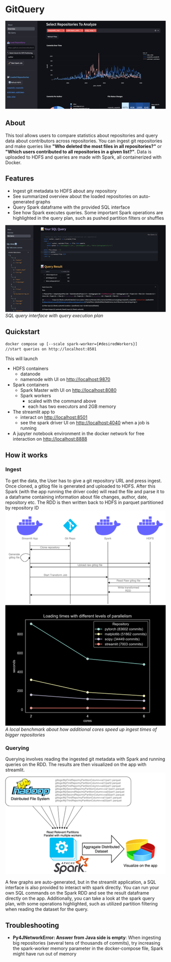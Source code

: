 # GitQuery

![screenshot_overview.png](media/screenshot_overview.png)

## About
This tool allows users to compare statistics about repositories and query
data about contributors across repositories. 
You can ingest git repositories and make 
queries like **"Who deleted the most files in all repositories?"**
or **"Which users contributed to all repositories in a given list?"**.
Data is uploaded to HDFS and queries are made with Spark, all containerized with Docker.

## Features
- Ingest git metadata to HDFS about any repository
- See summarized overview about the loaded repositories on auto-generated graphs
- Query Spark dataframe with the provided SQL interface
- See how Spark executes queries. Some important Spark operations are highlighted 
in the query plan, such as pushed partition filters or shuffles

![screenshot_sql_explain.png](media/screenshot_sql_explain.png)
*SQL query interface with query execution plan*


## Quickstart

```
docker compose up [--scale spark-worker={#desiredWorkers}]
//start queries on http://localhost:8501
```  
This will launch 
- HDFS containers
  - datanode
  - namenode with UI on [http://localhost:9870](http://localhost:9870)
- Spark containers
  - Spark Master with UI on [http://localhost:8080](http://localhost:8080)
  - Spark workers
    - scaled with the command above
    - each has two executors and 2GB memory
- The streamlit app to 
  - interact on [http://localhost:8501](http://localhost:8501)
  - see the spark driver UI on [http://localhost:4040](http://localhost:4040) when a job is running
- A jupyter notebook environment in the docker network for free interaction on
[http://localhost:8888](http://localhost:8888)

## How it works

### Ingest
To get the data, the User has to give a git repository URL and press ingest.
Once cloned, a gitlog file is generated and uploaded to HDFS.
After this Spark (with the app running the driver code) will read
the file and parse it to a dataframe containing information
about file changes, author, date, repository etc.
The RDD is then written back to HDFS in parquet partitioned by repository ID
![ingest diagram](media/ingest-diag.drawio.svg)
![parallelism.png](media/parallelism.png)
*A local benchmark about how additional cores speed up ingest times of bigger repositories*
### Querying

Querying involves reading the ingested git metadata with Spark
and running queries on the RDD. 
The results are then visualized on the app with streamlit.
![query diagram](media/query-diag.drawio.svg)


A few graphs are auto-generated, but in the streamlit application, a SQL interface is
also provided to interact with spark directly. You can run your own SQL commands
on the Spark RDD and see the result dataframe directly on the app. Additionally,
you can take a look at the spark query plan, with some operations highlighted,
such as utilized partition filtering when reading the dataset for the query.



## Troubleshooting
- **Py4JNetworkError: Answer from Java side is empty**: 
When ingesting big repositories (several tens of thousands of commits), 
try increasing the spark-worker memory parameter in the docker-compose file, 
Spark might have run out of memory
